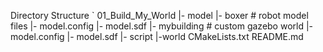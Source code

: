 Directory Structure 
`
01_Build_My_World
|- model
       |- boxer                       # robot model files
              |- model.config
              |- model.sdf
       |- mybuilding                  # custom gazebo world
              |- model.config
              |- model.sdf
|- script
|-world
CMakeLists.txt
README.md
